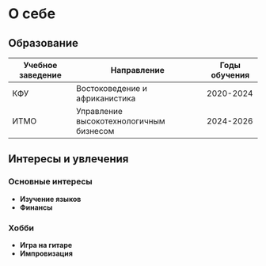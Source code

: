 # О себе

## Образование

| Учебное заведение | Направление | Годы обучения |
|-------------------|-------------|---------------|
| КФУ | Востоковедение и африканистика | 2020-2024 |
| ИТМО | Управление высокотехнологичным бизнесом | 2024-2026 |

## Интересы и увлечения

### Основные интересы
- **Изучение языков** 
- **Финансы**   

### Хобби
- **Игра на гитаре**
- **Импровизация** 

